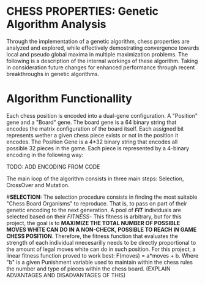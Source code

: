 # CHESS PROPERTIES: Genetic Algorithm Analysis

Through the implementation of a genetic algorithm, chess properties are analyzed and explored, while effectively demostrating convergence towards local and pseudo global maxima in multiple maximization problems.
The following is a description of the internal workings of these algorithm. Taking in consideration future changes for enhanced performance through recent breakthroughs in genetic algorithms.

# Algorithm Functionallity

Each chess position is encoded into a dual-gene configuration. A "Position" gene and a "Board" gene. 
The board gene is a 64 binary string that encodes the matrix configuration of the board itself. Each assigned bit represents wether a given chess piece exists or not in the position it encodes. 
The Position Gene is a 4*32 binary string that encodes all possible 32 pieces in the game. Each piece is represented by a 4-binary encoding in the following way:

TODO: ADD ENCODING FROM CODE

The main loop of the algorithm consists in three main steps: Selection, CrossOver and Mutation.

#**SELECTION:**
The selection procedure consists in finding the most suitable "Chess Board Organisms" to reproduce. That is, to pass on part of their genetic encoding to the next generation. A pool of _**FIT**_ individuals are selected based on their _FITNESS_- This fitness is arbitrary, but for this project, the goal is to **MAXIMIZE THE TOTAL NUMBER OF POSSIBLE MOVES WHITE CAN DO IN A NON-CHECK, POSSIBLE TO REACH IN GAME CHESS POSITION**. Therefore, the fitness function that evaluates the strength of each individual nnecesarilly needs to be directly proportional to the amount of legal moves white can do in such position. 
For this project, a linear fitness function proved to work best: F(moves) = a*moves + b. Where "b" is a given Punishment variable used to maintain within the chess rules the number and type of pieces within the chess board. (EXPLAIN ADVANTAGES AND DISADVANTAGES OF THIS)
